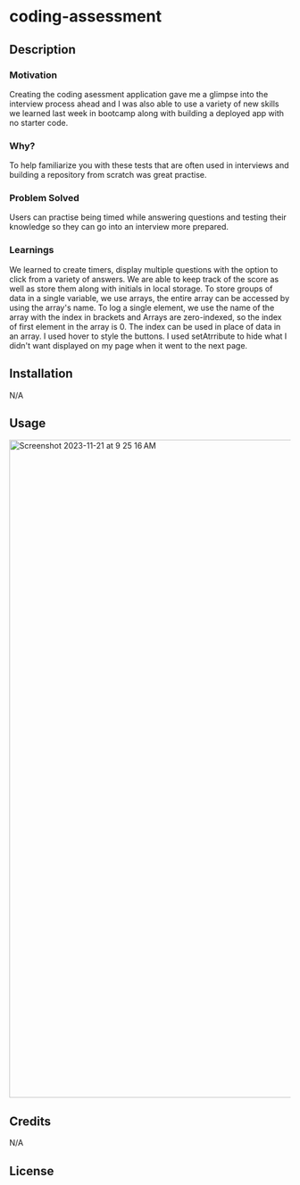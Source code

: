# coding-assessment


## Description

### Motivation

Creating the coding asessment application gave me a glimpse into the interview process ahead and I was also able to use a variety of new skills we learned last week in bootcamp along with building a deployed app with no starter code.

### Why?

To help familiarize you with these tests that are often used in interviews and building a repository from scratch was great practise.

### Problem Solved

Users can practise being timed while answering questions and testing their knowledge so they can go into an interview more prepared.

### Learnings

We learned to create timers, display multiple questions with the option to click from a variety of answers. We are able to keep track of the score as well as store them along with initials in local storage. To store groups of data in a single variable, we use arrays, the entire array can be accessed by using the array's name. To log a single element, we use the name of the array with the index in brackets and Arrays are zero-indexed, so the index of first element in the array is 0. The index can be used in place of data in an array. I used hover to style the buttons. I used setAtrribute to hide what I didn't want displayed on my page when it went to the next page.

## Installation

N/A

## Usage
 <img width="1178" alt="Screenshot 2023-11-21 at 9 25 16 AM" src="https://github.com/Kaystaken/coding-assessment/assets/148396597/316ca3eb-4df9-4b9a-8124-033000540ac9">


## Credits

N/A

## License
